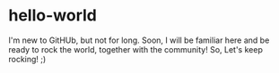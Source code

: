 # hello-world

I'm new to GitHUb, but not for long. Soon, I will be familiar here and be ready to rock the world, together with the community! So, Let's keep rocking! ;)
